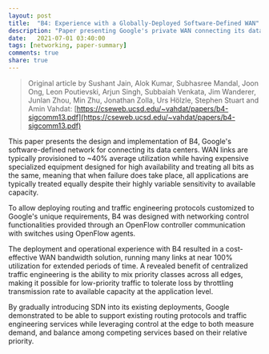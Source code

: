 ```yaml
---
layout: post
title:  "B4: Experience with a Globally-Deployed Software-Defined WAN"
description: "Paper presenting Google's private WAN connecting its data centers through an SDN solution, allowing near 100% of hardware utilization."
date:   2021-07-01 03:40:00
tags: [networking, paper-summary]   
comments: true
share: true
---
```


> Original article by Sushant Jain, Alok Kumar, Subhasree Mandal, Joon Ong, Leon Poutievski, Arjun Singh, Subbaiah Venkata, Jim Wanderer, Junlan Zhou, Min Zhu, Jonathan Zolla, Urs Hölzle, Stephen Stuart and Amin Vahdat: [https://cseweb.ucsd.edu/~vahdat/papers/b4-sigcomm13.pdf](https://cseweb.ucsd.edu/~vahdat/papers/b4-sigcomm13.pdf)

This paper presents the design and implementation of B4, Google's software-defined network for connecting its data centers. WAN links are typically provisioned to ~40% average utilization while having expensive specialized equipment designed for high availability and treating all bits as the same, meaning that when failure does take place, all applications are typically treated equally despite their highly variable sensitivity to available capacity.

To allow deploying routing and traffic engineering protocols customized to Google's unique requirements, B4 was designed with networking control functionalities provided through an OpenFlow controller communication with switches using OpenFlow agents.

The deployment and operational experience with B4 resulted in a cost-effective WAN bandwidth solution, running many links at near 100% utilization for extended periods of time. A revealed benefit of centralized traffic engineering is the ability to mix priority classes across all edges, making it possible for low-priority traffic to tolerate loss by throttling transmission rate to available capacity at the application level.

By gradually introducing SDN into its existing deployments, Google demonstrated to be able to support existing routing protocols and traffic engineering services while leveraging control at the edge to both measure demand, and balance among competing services based on their relative priority.
